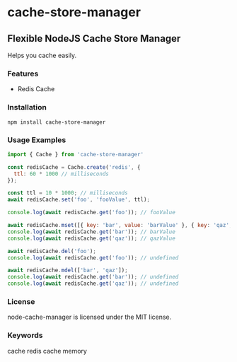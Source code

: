 # cache-store-manager

## Flexible NodeJS Cache Store Manager
Helps you cache easily.


### Features
* Redis Cache

### Installation
```
npm install cache-store-manager
```

### Usage Examples
```javascript
import { Cache } from 'cache-store-manager'

const redisCache = Cache.create('redis', {
  ttl: 60 * 1000 // milliseconds
});

const ttl = 10 * 1000; // milliseconds
await redisCache.set('foo', 'fooValue', ttl);

console.log(await redisCache.get('foo')); // fooValue 

await redisCache.mset([{ key: 'bar', value: 'barValue' }, { key: 'qaz', value: 'qazValue' }]);
console.log(await redisCache.get('bar')); // barValue
console.log(await redisCache.get('qaz')); // qazValue

await redisCache.del('foo');
console.log(await redisCache.get('foo')); // undefined

await redisCache.mdel(['bar', 'qaz']);
console.log(await redisCache.get('bar')); // undefined
console.log(await redisCache.get('qaz')); // undefined
```

### License
node-cache-manager is licensed under the MIT license.

### Keywords
cache redis cache memory
